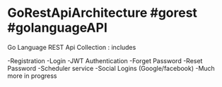 # GoRestApiArchitecture #gorest #golanguageAPI

Go Language REST Api Collection : includes

-Registration
-Login
-JWT Authentication
-Forget Password
-Reset Password
-Scheduler service
-Social Logins (Google/facebook)
-Much more in progress
